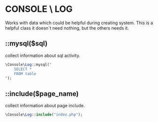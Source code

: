 # CONSOLE \ LOG
Works with data which could be helpful during creating system. This is a helpful class it doesn´t need nothing, but the others needs it.




## ::mysql($sql)
collect information about sql activity.
```php
\Console\Log::mysql("
	SELECT *
	FROM table
");
```

## ::include($page_name)
collect information about page include.
```php
\Console\Log::include("index.php");
```
